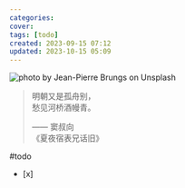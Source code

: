 ```yaml
---
categories: 
cover:
tags: [todo]
created: 2023-09-15 07:12
updated: 2023-10-15 05:09
---
```




![photo by Jean-Pierre Brungs on Unsplash](https://images.unsplash.com/photo-1466133633688-187f0b492390?crop=entropy&cs=srgb&fm=jpg&ixid=M3wzNjM5Nzd8MHwxfHJhbmRvbXx8fHx8fHx8fDE2OTg0OTc3MTl8&ixlib=rb-4.0.3&q=85)

> 明朝又是孤舟别，  
> 愁见河桥酒幔青。  
> 
> —— 窦叔向  
> 《夏夜宿表兄话旧》


#todo 
- [x] 


